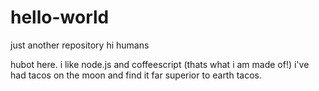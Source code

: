 # hello-world
just another repository
hi humans 

hubot here. i like node.js and coffeescript (thats what i am made of!)
i've had tacos on the moon and find it far superior to earth tacos. 
